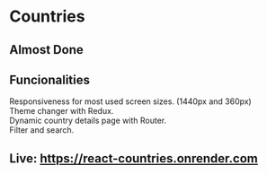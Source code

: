 # Countries

## Almost Done

## Funcionalities

Responsiveness for most used screen sizes. (1440px and 360px) <br>
Theme changer with Redux. <br>
Dynamic country details page with Router. <br>
Filter and search. <br>

## Live: https://react-countries.onrender.com
